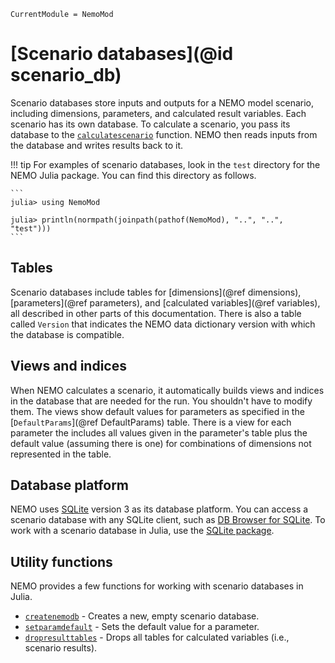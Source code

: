 ```@meta
CurrentModule = NemoMod
```

# [Scenario databases](@id scenario_db)

Scenario databases store inputs and outputs for a NEMO model scenario, including dimensions, parameters, and calculated result variables. Each scenario has its own database. To calculate a scenario, you pass its database to the [`calculatescenario`](@ref) function. NEMO then reads inputs from the database and writes results back to it.

!!! tip
    For examples of scenario databases, look in the `test` directory for the NEMO Julia package. You can find this directory as follows.

    ```
    julia> using NemoMod
    
    julia> println(normpath(joinpath(pathof(NemoMod), "..", "..", "test")))
    ```

## Tables

Scenario databases include tables for [dimensions](@ref dimensions), [parameters](@ref parameters), and [calculated variables](@ref variables), all described in other parts of this documentation. There is also a table called `Version` that indicates the NEMO data dictionary version with which the database is compatible.

## Views and indices

When NEMO calculates a scenario, it automatically builds views and indices in the database that are needed for the run. You shouldn't have to modify them. The views show default values for parameters as specified in the [`DefaultParams`](@ref DefaultParams) table. There is a view for each parameter the includes all values given in the parameter's table plus the default value (assuming there is one) for combinations of dimensions not represented in the table.

## Database platform

NEMO uses [SQLite](https://www.sqlite.org/) version 3 as its database platform. You can access a scenario database with any SQLite client, such as [DB Browser for SQLite](https://sqlitebrowser.org/). To work with a scenario database in Julia, use the [SQLite package](https://juliadatabases.github.io/SQLite.jl/stable/).

## Utility functions

NEMO provides a few functions for working with scenario databases in Julia.

- [`createnemodb`](@ref) - Creates a new, empty scenario database.
- [`setparamdefault`](@ref) - Sets the default value for a parameter.
- [`dropresulttables`](@ref) - Drops all tables for calculated variables (i.e., scenario results).

